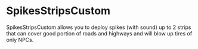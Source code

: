 # SpikesStripsCustom
SpikesStripsCustom allows you to deploy spikes (with sound) up to 2 strips that can cover good portion of roads and highways and will blow up tires of only NPCs.  
